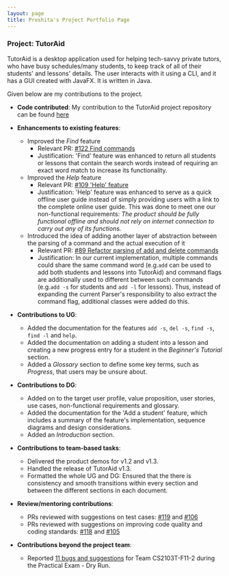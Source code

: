 ```yaml
---
layout: page
title: Preshita's Project Portfolio Page
---
```


### Project: TutorAid

TutorAid is a desktop application used for helping tech-savvy private tutors, who have busy schedules/many students, to keep track of all of their students' and lessons' details. 
The user interacts with it using a CLI, and it has a GUI created with JavaFX. It is written in Java.

Given below are my contributions to the project.
 
* **Code contributed**:
  My contribution to the TutorAid project repository can be found [here](https://nus-cs2103-ay2122s1.github.io/tp-dashboard/?search=preshita01&sort=groupTitle&sortWithin=title&timeframe=commit&mergegroup=&groupSelect=groupByRepos&breakdown=true&checkedFileTypes=docs~functional-code~test-code~other&since=2021-09-17)
  
* **Enhancements to existing features**:
  * Improved the _Find_ feature
    - Relevant PR: [#122 Find commands](https://github.com/AY2122S1-CS2103T-W16-3/tp/pull/122)
    - Justification: 'Find' feature was enhanced to return all students or lessons that contain the search words instead of requiring an exact word match to increase its functionality.
  * Improved the _Help_ feature
    - Relevant PR: [#109 'Help' feature](https://github.com/AY2122S1-CS2103T-W16-3/tp/pull/109)
    - Justification: 'Help' feature was enhanced to serve as a quick offline user guide instead of simply providing users with a link to the complete online user guide. This was done to meet one our non-functional requirements: 
      *The product should be fully functional offline and should not rely on internet connection to carry out any of its functions.* 
  * Introduced the idea of adding another layer of abstraction between the parsing of a command and the actual execution of it
    - Relevant PR: [#89 Refactor parsing of add and delete commands](https://github.com/AY2122S1-CS2103T-W16-3/tp/pull/89)
    - Justification: In our current implementation, multiple commands could share the same command word (e.g.`add` can be used to add both students and lessons into TutorAid) and command flags are additionally used to different between such commands (e.g.`add -s` for students and `add -l` for lessons). 
      Thus, instead of expanding the current Parser's responsibility to also extract the command flag, additional classes were added do this. 
      
* **Contributions to UG**:
  * Added the documentation for the features `add -s`, `del -s`, `find -s`, `find -l` and `help`.
  * Added the documentation on adding a student into a lesson and creating a new progress entry for a student in the _Beginner's Tutorial_ section.
  * Added a _Glossary_ section to define some key terms, such as _Progress_, that users may be unsure about.
  
* **Contributions to DG**:
  * Added on to the target user profile, value proposition, user stories, use cases, non-functional requirements and glossary.
  * Added the documentation for the 'Add a student' feature, which includes a summary of the feature's implementation, sequence diagrams and design considerations.
  * Added an _Introduction_ section.

* **Contributions to team-based tasks**:
  * Delivered the product demos for v1.2 and v1.3.
  * Handled the release of TutorAid v1.3.
  * Formatted the whole UG and DG: Ensured that the there is consistency and smooth transitions within every section and between the different sections in each document.

* **Review/mentoring contributions**:
  * PRs reviewed with suggestions on test cases: [#119](https://github.com/AY2122S1-CS2103T-W16-3/tp/pull/119) and [#106](https://github.com/AY2122S1-CS2103T-W16-3/tp/pull/106)
  * PRs reviewed with suggestions on improving code quality and coding standards: [#118](https://github.com/AY2122S1-CS2103T-W16-3/tp/pull/118) and [#105](https://github.com/AY2122S1-CS2103T-W16-3/tp/pull/105)
  
* **Contributions beyond the project team**:
  * Reported [11 bugs and suggestions](https://github.com/Preshita01/ped/issues) for Team CS2103T-F11-2 during the Practical Exam - Dry Run.
